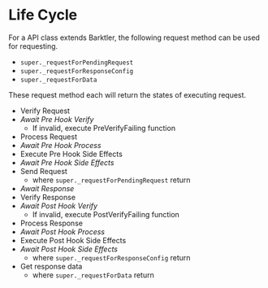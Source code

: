 # Life Cycle

For a API class extends Barktler, the following request method can be used for requesting.

-   `super._requestForPendingRequest`
-   `super._requestForResponseConfig`
-   `super._requestForData`

These request method each will return the states of executing request.

-   Verify Request
-   _Await Pre Hook Verify_
    -   If invalid, execute PreVerifyFailing function
-   Process Request
-   _Await Pre Hook Process_
-   Execute Pre Hook Side Effects
-   _Await Pre Hook Side Effects_
-   Send Request
    -   where `super._requestForPendingRequest` return
-   _Await Response_
-   Verify Response
-   _Await Post Hook Verify_
    -   If invalid, execute PostVerifyFailing function
-   Process Response
-   _Await Post Hook Process_
-   Execute Post Hook Side Effects
-   _Await Post Hook Side Effects_
    -   where `super._requestForResponseConfig` return
-   Get response data
    -   where `super._requestForData` return
